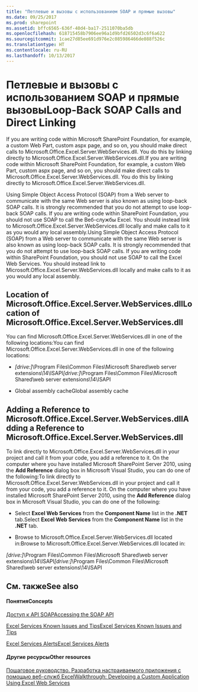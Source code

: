 ```yaml
---
title: "Петлевые и вызовы с использованием SOAP и прямые вызовы"
ms.date: 09/25/2017
ms.prod: sharepoint
ms.assetid: bffc6565-636f-40d4-ba17-2511070ba5db
ms.openlocfilehash: 618715458b7906ee96a1d9bfd26502d3c6f6a622
ms.sourcegitcommit: 1cae27d85ee691d976e2c085986466de088f526c
ms.translationtype: HT
ms.contentlocale: ru-RU
ms.lasthandoff: 10/13/2017
---
```

# <a name="loop-back-soap-calls-and-direct-linking"></a><span data-ttu-id="d9345-102">Петлевые и вызовы с использованием SOAP и прямые вызовы</span><span class="sxs-lookup"><span data-stu-id="d9345-102">Loop-Back SOAP Calls and Direct Linking</span></span>

<span data-ttu-id="d9345-p101">If you are writing code within Microsoft SharePoint Foundation, for example, a custom Web Part, custom aspx page, and so on, you should make direct calls to Microsoft.Office.Excel.Server.WebServices.dll. You do this by linking directly to Microsoft.Office.Excel.Server.WebServices.dll.</span><span class="sxs-lookup"><span data-stu-id="d9345-p101">If you are writing code within Microsoft SharePoint Foundation, for example, a custom Web Part, custom aspx page, and so on, you should make direct calls to Microsoft.Office.Excel.Server.WebServices.dll. You do this by linking directly to Microsoft.Office.Excel.Server.WebServices.dll.</span></span> 
  
    
    

<span data-ttu-id="d9345-p102">Using Simple Object Access Protocol (SOAP) from a Web server to communicate with the same Web server is also known as using loop-back SOAP calls. It is strongly recommended that you do not attempt to use loop-back SOAP calls. If you are writing code within SharePoint Foundation, you should not use SOAP to call the Веб-службы Excel. You should instead link to Microsoft.Office.Excel.Server.WebServices.dll locally and make calls to it as you would any local assembly.</span><span class="sxs-lookup"><span data-stu-id="d9345-p102">Using Simple Object Access Protocol (SOAP) from a Web server to communicate with the same Web server is also known as using loop-back SOAP calls. It is strongly recommended that you do not attempt to use loop-back SOAP calls. If you are writing code within SharePoint Foundation, you should not use SOAP to call the Excel Web Services. You should instead link to Microsoft.Office.Excel.Server.WebServices.dll locally and make calls to it as you would any local assembly.</span></span>
## <a name="location-of-microsoftofficeexcelserverwebservicesdll"></a><span data-ttu-id="d9345-109">Location of Microsoft.Office.Excel.Server.WebServices.dll</span><span class="sxs-lookup"><span data-stu-id="d9345-109">Location of Microsoft.Office.Excel.Server.WebServices.dll</span></span>

<span data-ttu-id="d9345-110">You can find Microsoft.Office.Excel.Server.WebServices.dll in one of the following locations:</span><span class="sxs-lookup"><span data-stu-id="d9345-110">You can find Microsoft.Office.Excel.Server.WebServices.dll in one of the following locations:</span></span>
  
    
    

-  <span data-ttu-id="d9345-111">_[drive:]_\\Program Files\\Common Files\\Microsoft Shared\\web server extensions\\14\\ISAPI</span><span class="sxs-lookup"><span data-stu-id="d9345-111">_[drive:]_\\Program Files\\Common Files\\Microsoft Shared\\web server extensions\\14\\ISAPI</span></span>
    
  
- <span data-ttu-id="d9345-112">Global assembly cache</span><span class="sxs-lookup"><span data-stu-id="d9345-112">Global assembly cache</span></span> 
    
  

## <a name="adding-a-reference-to-microsoftofficeexcelserverwebservicesdll"></a><span data-ttu-id="d9345-113">Adding a Reference to Microsoft.Office.Excel.Server.WebServices.dll</span><span class="sxs-lookup"><span data-stu-id="d9345-113">Adding a Reference to Microsoft.Office.Excel.Server.WebServices.dll</span></span>

<span data-ttu-id="d9345-p103">To link directly to Microsoft.Office.Excel.Server.WebServices.dll in your project and call it from your code, you add a reference to it. On the computer where you have installed Microsoft SharePoint Server 2010, using the **Add Reference** dialog box in Microsoft Visual Studio, you can do one of the following:</span><span class="sxs-lookup"><span data-stu-id="d9345-p103">To link directly to Microsoft.Office.Excel.Server.WebServices.dll in your project and call it from your code, you add a reference to it. On the computer where you have installed Microsoft SharePoint Server 2010, using the **Add Reference** dialog box in Microsoft Visual Studio, you can do one of the following:</span></span>
  
    
    

- <span data-ttu-id="d9345-116">Select **Excel Web Services** from the **Component Name** list in the **.NET** tab.</span><span class="sxs-lookup"><span data-stu-id="d9345-116">Select **Excel Web Services** from the **Component Name** list in the **.NET** tab.</span></span>
    
  
- <span data-ttu-id="d9345-117">Browse to Microsoft.Office.Excel.Server.WebServices.dll located in:</span><span class="sxs-lookup"><span data-stu-id="d9345-117">Browse to Microsoft.Office.Excel.Server.WebServices.dll located in:</span></span>
  
    
    
 <span data-ttu-id="d9345-118">_[drive:]_\\Program Files\\Common Files\\Microsoft Shared\\web server extensions\\14\\ISAPI</span><span class="sxs-lookup"><span data-stu-id="d9345-118">_[drive:]_\\Program Files\\Common Files\\Microsoft Shared\\web server extensions\\14\\ISAPI</span></span>
    
  

## <a name="see-also"></a><span data-ttu-id="d9345-119">См. также</span><span class="sxs-lookup"><span data-stu-id="d9345-119">See also</span></span>


#### <a name="concepts"></a><span data-ttu-id="d9345-120">Понятия</span><span class="sxs-lookup"><span data-stu-id="d9345-120">Concepts</span></span>


  
    
    
 [<span data-ttu-id="d9345-121">Доступ к API SOAP</span><span class="sxs-lookup"><span data-stu-id="d9345-121">Accessing the SOAP API</span></span>](accessing-the-soap-api.md)
  
    
    
 [<span data-ttu-id="d9345-122">Excel Services Known Issues and Tips</span><span class="sxs-lookup"><span data-stu-id="d9345-122">Excel Services Known Issues and Tips</span></span>](excel-services-known-issues-and-tips.md)
  
    
    
 [<span data-ttu-id="d9345-123">Excel Services Alerts</span><span class="sxs-lookup"><span data-stu-id="d9345-123">Excel Services Alerts</span></span>](excel-services-alerts.md)
#### <a name="other-resources"></a><span data-ttu-id="d9345-124">Другие ресурсы</span><span class="sxs-lookup"><span data-stu-id="d9345-124">Other resources</span></span>


  
    
    
 [<span data-ttu-id="d9345-125">Пошаговое руководство. Разработка настраиваемого приложения с помощью веб-служб Excel</span><span class="sxs-lookup"><span data-stu-id="d9345-125">Walkthrough: Developing a Custom Application Using Excel Web Services</span></span>](walkthrough-developing-a-custom-application-using-excel-web-services.md)
